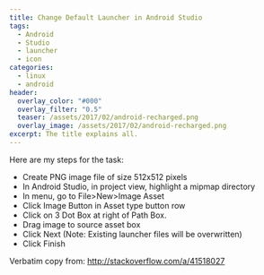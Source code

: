 ```yaml
---
title: Change Default Launcher in Android Studio
tags:
  - Android
  - Studio
  - launcher
  - icon
categories:
  - linux
  - android
header:
  overlay_color: "#000"
  overlay_filter: "0.5"
  teaser: /assets/2017/02/android-recharged.png
  overlay_image: /assets/2017/02/android-recharged.png
excerpt: The title explains all.
---
```

Here are my steps for the task:

- Create PNG image file of size 512x512 pixels
- In Android Studio, in project view, highlight a mipmap directory
- In menu, go to File>New>Image Asset
- Click Image Button in Asset type button row
- Click on 3 Dot Box at right of Path Box.
- Drag image to source asset box
- Click Next (Note: Existing launcher files will be overwritten)
- Click Finish

Verbatim copy from: http://stackoverflow.com/a/41518027
